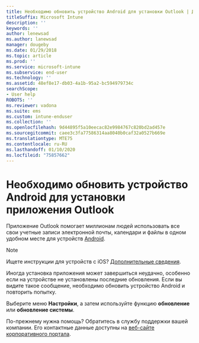```yaml
---
title: Необходимо обновить устройство Android для установки Outlook | Документы Майкрософт
titleSuffix: Microsoft Intune
description: ''
keywords: ''
author: lenewsad
ms.author: lanewsad
manager: dougeby
ms.date: 01/29/2018
ms.topic: article
ms.prod: ''
ms.service: microsoft-intune
ms.subservice: end-user
ms.technology: ''
ms.assetid: 48ef8e17-db03-4a1b-95a2-bc594979734c
searchScope:
- User help
ROBOTS: ''
ms.reviewer: vadona
ms.suite: ems
ms.custom: intune-enduser
ms.collection: ''
ms.openlocfilehash: 9d44895f5a10eecac82e9984767c820bd2ad457e
ms.sourcegitcommit: caee3c3fa77586314aa8040b0caf32a0527b669e
ms.translationtype: MTE75
ms.contentlocale: ru-RU
ms.lasthandoff: 01/10/2020
ms.locfileid: "75857662"
---
```

# <a name="you-need-to-update-your-android-device-to-install-the-outlook-app"></a>Необходимо обновить устройство Android для установки приложения Outlook

Приложение Outlook помогает миллионам людей использовать все свои учетные записи электронной почты, календари и файлы в одном удобном месте для устройств [Android](https://play.google.com/store/apps/details?id=com.microsoft.office.outlook).

>[!NOTE]
> Ищете инструкции для устройств с iOS? [Дополнительные сведения](update-device-outlook-ios.md).

Иногда установка приложения может завершиться неудачно, особенно если на устройстве не установлены последние обновления. Если вы видите такое сообщение, необходимо обновить устройство Android и повторить попытку.

Выберите меню **Настройки**, а затем используйте функцию **обновление** или **обновление системы**.

По-прежнему нужна помощь? Обратитесь в службу поддержки вашей компании. Его контактные данные доступны на [веб-сайте корпоративного портала](https://go.microsoft.com/fwlink/?linkid=2010980).
